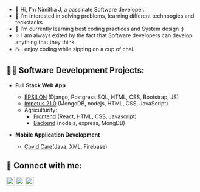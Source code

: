 - 👋 Hi, I’m Nimitha J, a passinate Software developer.
- 👀 I’m interested in solving problems, learning different technoogies and teckstacks.
- 🌱 I’m currently learning best coding practices and System design :)
- ✨ I am always exited by the fact that Software developers can develop anything that they think.
- ☕ I enjoy coding while sipping on a cup of chai.

<h2>👨‍💻 Software Development Projects:</h2>

- <b>Full Stack Web App </b>
  - [EPSILON](https://github.com/Nimitha-jagadeesha/Epsilon-21.0) <span>(Django, Postgress SQL, HTML, CSS, Bootstrap, JS)<span>
  - [Impetus 21.0](https://github.com/Nimitha-jagadeesha/Impetus) <span>(MongoDB, nodejs, HTML, CSS, JavaScript)<span>
  - Agriculturify:
    - [Frontend](https://github.com/Nimitha-jagadeesha/Agricutureify) <span>(React, HTML, CSS, Javascript)
    - [Backend](https://github.com/Nimitha-jagadeesha/AGRO-Backend-API) <span>(nodejs, express, MongDB)
   
- <b>Mobile Application Development</b>
  - [Covid Care](https://github.com/Nimitha-jagadeesha/Covid-care)<span>(Java, XML, Firebase)</span>
  

<h2> 🤳 Connect with me:</h2>

[<img align="left" alt="nimitha-jagadeesha | LinkedIn" width="22px" src="https://cdn.jsdelivr.net/npm/simple-icons@v3/icons/linkedin.svg" />][linkedin]
[<img align="left" alt="Nimitha__J | Twitter" width="22px" src="https://cdn.jsdelivr.net/npm/simple-icons@v3/icons/twitter.svg" />][twitter]
[<img align="left" alt="nimithaJagadeesha | Gmail" width="22px" src="https://cdn.jsdelivr.net/npm/simple-icons@v3/icons/gmail.svg" />][gmail]
   
[linkedin]: https://www.linkedin.com/in/nimitha-jagadeesha/
[twitter]: https://twitter.com/Nimitha__J
[gmail]: mailto:nimithajemail@gmail.com
